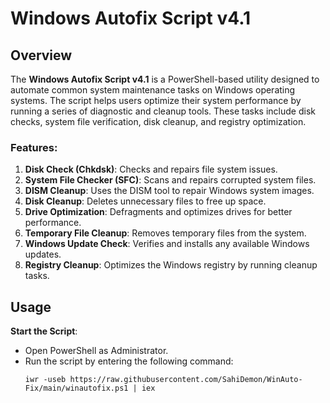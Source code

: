 # Windows Autofix Script v4.1

## Overview

The **Windows Autofix Script v4.1** is a PowerShell-based utility designed to automate common system maintenance tasks on Windows operating systems. The script helps users optimize their system performance by running a series of diagnostic and cleanup tools. These tasks include disk checks, system file verification, disk cleanup, and registry optimization.

### Features:
   1. **Disk Check (Chkdsk)**: Checks and repairs file system issues.
   2. **System File Checker (SFC)**: Scans and repairs corrupted system files.
   3. **DISM Cleanup**: Uses the DISM tool to repair Windows system images.
   4. **Disk Cleanup**: Deletes unnecessary files to free up space.
   5. **Drive Optimization**: Defragments and optimizes drives for better performance.
   6. **Temporary File Cleanup**: Removes temporary files from the system.
   7. **Windows Update Check**: Verifies and installs any available Windows updates.
   8. **Registry Cleanup**: Optimizes the Windows registry by running cleanup tasks.


## Usage

 **Start the Script**:
   - Open PowerShell as Administrator.
   - Run the script by entering the following command:
     ```
     iwr -useb https://raw.githubusercontent.com/SahiDemon/WinAuto-Fix/main/winautofix.ps1 | iex
     ```
